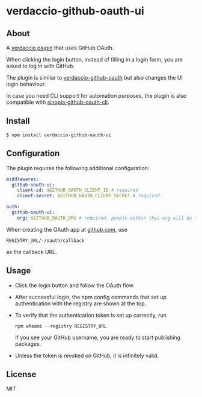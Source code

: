 # verdaccio-github-oauth-ui

## About

A [verdaccio plugin](https://verdaccio.org/docs/en/plugins) that uses GitHub OAuth.

When clicking the login button, instead of filling in a login form, you are asked to log in with GitHub.

The plugin is similar to [verdaccio-github-oauth](https://github.com/aroundus-inc/verdaccio-github-oauth) but also changes the UI login behaviour.

In case you need CLI support for automation purposes, the plugin is also compatible with [sinopia-github-oauth-cli](https://github.com/soundtrackyourbrand/sinopia-github-oauth-cli).

## Install

```
$ npm install verdaccio-github-oauth-ui
```

## Configuration

The plugin requires the following additional configuration:

```yaml
middlewares:
  github-oauth-ui:
    client-id: $GITHUB_OAUTH_CLIENT_ID # required
    client-secret: $GITHUB_OAUTH_CLIENT_SECRET # required

auth:
  github-oauth-ui:
    org: $GITHUB_OAUTH_ORG # required, people within this org will be able to auth
```

When creating the OAuth app at [github.com](https://github.com/settings/developers), use  
```
REGISTRY_URL/-/oauth/callback
```  
as the callback URL.

## Usage

- Click the login button and follow the OAuth flow.

- After successful login, the npm config commands that set up authentication with the registry are shown at the top.

- To verify that the authentication token is set up correctly, run  
  ```
  npm whoami --registry REGISTRY_URL
  ```
  If you see your GitHub username, you are ready to start publishing packages.

- Unless the token is revoked on GitHub, it is infinitely valid.

## License

MIT
